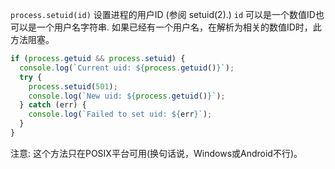 <!-- YAML
added: v0.1.28
-->

`process.setuid(id)` 设置进程的用户ID (参阅
setuid(2).)  `id` 可以是一个数值ID也可以是一个用户名字符串.
如果已经有一个用户名，在解析为相关的数值ID时，此方法阻塞。

```js
if (process.getuid && process.setuid) {
  console.log(`Current uid: ${process.getuid()}`);
  try {
    process.setuid(501);
    console.log(`New uid: ${process.getuid()}`);
  } catch (err) {
    console.log(`Failed to set uid: ${err}`);
  }
}
```

注意: 这个方法只在POSIX平台可用(换句话说，Windows或Android不行)。


